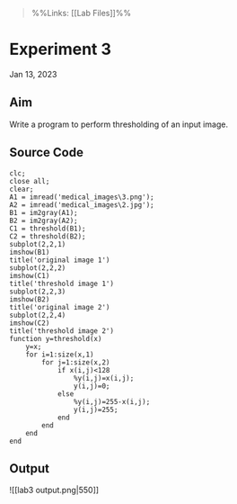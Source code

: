 >%%Links: [[Lab Files]]%%

# Experiment 3
Jan 13, 2023

## Aim
Write a program to perform thresholding of an input image.

## Source Code
```
clc;
close all;
clear;
A1 = imread('medical_images\3.png');
A2 = imread('medical_images\2.jpg');
B1 = im2gray(A1);
B2 = im2gray(A2);
C1 = threshold(B1);
C2 = threshold(B2);
subplot(2,2,1)
imshow(B1)
title('original image 1')
subplot(2,2,2)
imshow(C1)
title('threshold image 1')
subplot(2,2,3)
imshow(B2)
title('original image 2')
subplot(2,2,4)
imshow(C2)
title('threshold image 2')
function y=threshold(x)
    y=x;
    for i=1:size(x,1)
        for j=1:size(x,2)
            if x(i,j)<128
                %y(i,j)=x(i,j);
                y(i,j)=0;
            else
                %y(i,j)=255-x(i,j);
                y(i,j)=255;
            end
        end
    end
end
```

## Output
![[lab3 output.png|550]]